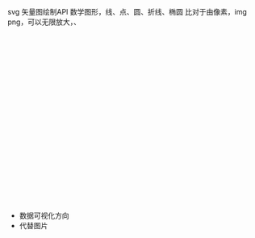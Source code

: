 svg 矢量图绘制API
数学图形，线、点、圆、折线、椭圆
比对于由像素，img png，可以无限放大，、

<svg width="750" height="500" xmlns="http://www.w3.org/2000/svg">

- 数据可视化方向
- 代替图片 